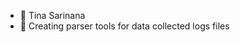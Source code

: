 - 👋 Tina Sarinana
- 👀 Creating parser tools for data collected logs files

<!---
tsarinana/tsarinana is a ✨ special ✨ repository because its `README.md` (this file) appears on your GitHub profile.
You can click the Preview link to take a look at your changes.
--->
